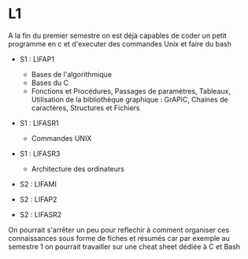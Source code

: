# L1

A la fin du premier semestre on est déjà capables de coder un petit programme en c et d'executer des commandes Unix et faire du bash

- S1 : LIFAP1
  - Bases de l'algorithmique
  - Bases du C
  - Fonctions et Procédures, Passages de paramètres, Tableaux, Utilisation de la bibliothèque graphique : GrAPiC, Chaines de caractères, Structures et Fichiers

- S1 : LIFASR1
  - Commandes UNIX

- S1 : LIFASR3
  - Architecture des ordinateurs

- S2 : LIFAMI

- S2 : LIFAP2

- S2 : LIFASR2

On pourrait s'arrêter un peu pour reflechir à comment organiser ces connaissances sous forme de fiches et résumés car par exemple au semestre 1 on pourrait travailler sur une cheat sheet dédiée à C et Bash
